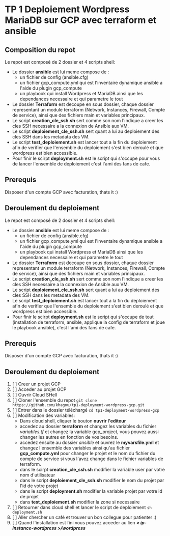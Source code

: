 # TP 1 Deploiement Wordpress MariaDB sur GCP avec terraform et ansible

## Composition du repot

Le repot est composé de 2 dossier et 4 scripts shell:

- Le dossier **ansible** est lui meme compose de :
  - un fichier de config (ansible.cfg)
  - un fichier gcp_compute.yml qui est l'inventaire dynamique ansible a l'aide du plugin gcp_compute
  - un playbook qui install Wordpress et MariaDB ainsi que les dependances necessaire et qui parametre le tout
- Le dossier **Terraform** est decoupe en sous dossier, chaque dossier representant un module terraform (Network, Instances, Firewall, Compte de service), ainsi que des fichiers main et variables principaux.
- Le script **creation_cle_ssh.sh** sert comme son nom l'indique a creer les cles SSH necessaire a la connexion de Ansible aux VM.
- Le script **deploiement_cle_ssh.sh** sert quant a lui au deploiement des cles SSH dans les metadata des VM.
- Le script **test_deploiement.sh** est lancer tout a la fin du deploiement afin de verifier que l'ensemble du deploiement s'est bien deroulé et que wordpress est bien accessible.
- Pour finir le scirpt **deployment.sh** est le script qui s'occupe pour vous de lancer l'ensemble de deploiement c'est l'ami des fans de cafe.

## Prerequis

Disposer d'un compte GCP avec facturation, thats it :)

## Deroulement du deploiement

Le repot est composé de 2 dossier et 4 scripts shell:

- Le dossier **ansible** est lui meme compose de :
  - un fichier de config (ansible.cfg)
  - un fichier gcp_compute.yml qui est l'inventaire dynamique ansible a l'aide du plugin gcp_compute
  - un playbook qui install Wordpress et MariaDB ainsi que les dependances necessaire et qui parametre le tout
- Le dossier **Terraform** est decoupe en sous dossier, chaque dossier representant un module terraform (Network, Instances, Firewall, Compte de service), ainsi que des fichiers main et variables principaux.
- Le script **creation_cle_ssh.sh** sert comme son nom l'indique a creer les cles SSH necessaire a la connexion de Ansible aux VM.
- Le script **deploiement_cle_ssh.sh** sert quant a lui au deploiement des cles SSH dans les metadata des VM.
- Le script **test_deploiement.sh** est lancer tout a la fin du deploiement afin de verifier que l'ensemble du deploiement s'est bien deroulé et que wordpress est bien accessible.
- Pour finir le scirpt **deployment.sh** est le script qui s'occupe de tout (installation de terraform, ansible, applique la config de terraform et joue le playbook ansible), c'est l'ami des fans de cafe.

## Prerequis

Disposer d'un compte GCP avec facturation, thats it :)

## Deroulement du deploiement

1. [ ] Creer un projet GCP
2. [ ] Acceder au projet GCP
3. [ ] Ouvrir Cloud SHell
4. [ ] Cloner l'ensemble du repot `git clone https://github.com/khagou/tp1-deployment-wordpress-gcp.git`
5. [ ] Entrer dans le dossier téléchargé `cd tp1-deployment-wordpress-gcp`
6. [ ] Modification des variables:
   - Dans cloud shell, cliquer le bouton **ouvrir l'editeur**
   - accedez au dossier **terraform** et changez les variables du fichier _variables.tf_ et changez la variable gcp_project, vous pouvez aussi changer les autres en fonction de vos besoins.
   - accedez ensuite au dossier _ansible_ et ouvrez le **myvarsfile.yml** et changez l'ensemble des variables ainsi qu'au fichier **gcp_compute.yml** pour changer le projet et le nom du fichier du compte de service si vous l'avez change dans le fichier variables de terraform.
   - dans le scirpt **creation_cle_ssh.sh** modifier la variable user par votre nom d'utilisateur
   - dans le script **deploiement_cle_ssh.sh** modifier le nom du projet par l'id de votre projet
   - dans le script **deployment.sh** modifier la variable projet par votre id de projet
   - dans **test_deploiement.sh** modifier la zone si necessaire
7. [ ] Retourner dans cloud shell et lancer le script de deploiement `sh deployment.sh`
8. [ ] Aller chercher un café et trouver un bon collegue pour patienter :)
9. [ ] Quand l'installation est fini vous pouvez acceder au lien **_< ip-instance-wordpress >/wordpress_**
